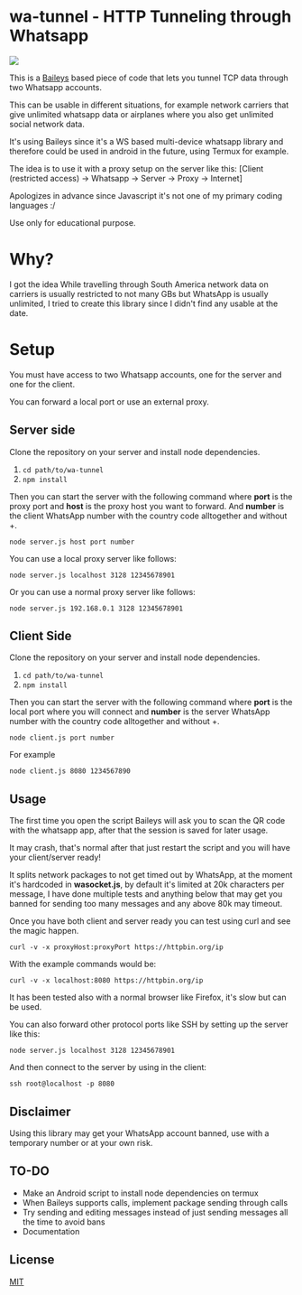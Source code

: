 
# wa-tunnel - HTTP Tunneling through Whatsapp

![](https://i.imgur.com/EWjlQyz.gif)
 
 This is a [Baileys](https://github.com/adiwajshing/Baileys) based piece of code that lets you tunnel TCP data through two Whatsapp accounts. 

 This can be usable in different situations, for example network carriers that give unlimited whatsapp data or airplanes where you also get unlimited social network data.

 It's using Baileys since it's a WS based multi-device whatsapp library and therefore could be used in android in the future, using Termux for example.

 The idea is to use it with a proxy setup on the server like this: [Client (restricted access) -> Whatsapp -> Server -> Proxy -> Internet]

 Apologizes in advance since Javascript it's not one of my primary coding languages :/

 Use only for educational purpose.

# Why?
 I got the idea While travelling through South America network data on carriers is usually restricted to not many GBs but WhatsApp is usually unlimited, I tried to create this library since I didn't find any usable at the date.
# Setup
 You must have access to two Whatsapp accounts, one for the server and one for the client.

 You can forward a local port or use an external proxy.
## Server side
 Clone the repository on your server and install node dependencies.
1. ``` cd path/to/wa-tunnel ```
2. ``` npm install ```

 Then you can start the server with the following command where **port** is the proxy port and **host** is the proxy host you want to forward. And **number** is the client WhatsApp number with the country code alltogether and without +.

    node server.js host port number

You can use a local proxy server like follows:

    node server.js localhost 3128 12345678901

Or you can use a normal proxy server like follows:

    node server.js 192.168.0.1 3128 12345678901

## Client Side
 Clone the repository on your server and install node dependencies.
1. ``` cd path/to/wa-tunnel ```
2. ``` npm install ```

 Then you can start the server with the following command where **port** is the local port where you will connect and **number** is the server WhatsApp number with the country code alltogether and without +.
 
    node client.js port number

For example

    node client.js 8080 1234567890

## Usage
The first time you open the script Baileys will ask you to scan the QR code with the whatsapp app, after that the session is saved for later usage.

It may crash, that's normal after that just restart the script and you will have your client/server ready!

It splits network packages to not get timed out by WhatsApp, at the moment it's hardcoded in **wasocket.js**, by default it's limited at 20k characters per message, I have done multiple tests and anything below that may get you banned for sending too many messages and any above 80k may timeout. 

Once you have both client and server ready you can test using curl and see the magic happen.

    curl -v -x proxyHost:proxyPort https://httpbin.org/ip

With the example commands would be:

    curl -v -x localhost:8080 https://httpbin.org/ip
It has been tested also with a normal browser like Firefox, it's slow but can be used.

You can also forward other protocol ports like SSH by setting up the server like this:

    node server.js localhost 3128 12345678901

And then connect to the server by using in the client:
    
    ssh root@localhost -p 8080


## Disclaimer
Using this library may get your WhatsApp account banned, use with a temporary number or at your own risk.

## TO-DO
- Make an Android script to install node dependencies on termux
- When Baileys supports calls, implement package sending through calls
- Try sending and editing messages instead of just sending messages all the time to avoid bans
- Documentation

## License

[MIT](https://github.com/aleixrodriala/wa-tunnel/blob/master/LICENSE)
